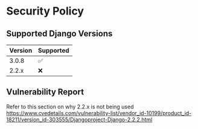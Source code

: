 # Security Policy

## Supported Django Versions

| Version | Supported          |
| ------- | ------------------ |
| 3.0.8   | :white_check_mark: |
| 2.2.x   | :x:                |


## Vulnerability Report

Refer to this section on why 2.2.x is not being used 
https://www.cvedetails.com/vulnerability-list/vendor_id-10199/product_id-18211/version_id-303555/Djangoproject-Django-2.2.2.html
